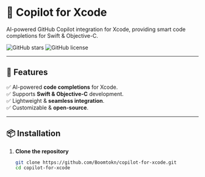 # 🚀 Copilot for Xcode  

AI-powered GitHub Copilot integration for Xcode, providing smart code completions for Swift & Objective-C.

![GitHub stars](https://img.shields.io/github/stars/Boomtokn/copilot-for-xcode?style=social)
![GitHub license](https://img.shields.io/github/license/Boomtokn/copilot-for-xcode)

---

## 🔹 Features  
✅ AI-powered **code completions** for Xcode.  
✅ Supports **Swift & Objective-C** development.  
✅ Lightweight & **seamless integration**.  
✅ Customizable & **open-source**.  

---

## 📦 Installation  

1. **Clone the repository**  
   ```sh
   git clone https://github.com/Boomtokn/copilot-for-xcode.git
   cd copilot-for-xcode
